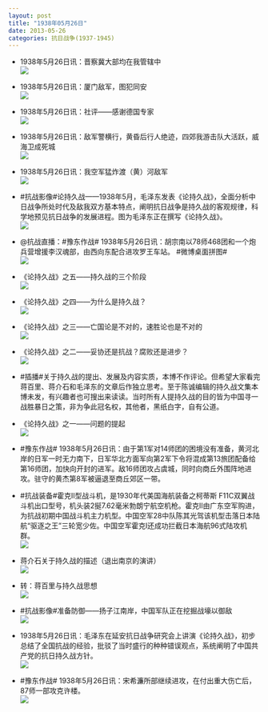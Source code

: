 ```yaml
---
layout: post
title: "1938年05月26日"
date: 2013-05-26
categories: 抗日战争(1937-1945)
---
```


<meta name="referrer" content="no-referrer" />

- 1938年5月26日讯：晋察冀大部均在我管辖中 <br/><img src="https://ww1.sinaimg.cn/large/aca367d8jw1e522uvb83rj20fo0a5q4e.jpg" />

- 1938年5月26日讯：厦门敌军，图犯同安 <br/><img src="https://ww1.sinaimg.cn/large/aca367d8jw1e5214gorwmj20c10kvq4n.jpg" />

- 1938年5月26日讯：社评——感谢德国专家 <br/><img src="https://ww2.sinaimg.cn/large/aca367d8jw1e520614l9cj20c10rjadt.jpg" />

- 1938年5月26日讯：敌军警横行，黄昏后行人绝迹，四郊我游击队大活跃，威海卫成死城 <br/><img src="https://ww3.sinaimg.cn/large/aca367d8jw1e51ze2jl75j20c11a20vh.jpg" />

- 1938年5月26日讯：我空军猛炸渡（黄）河敌军 <br/><img src="https://ww4.sinaimg.cn/large/aca367d8jw1e51xnp08odj206m0kx0u4.jpg" />

- #抗战影像#论持久战——1938年5月，毛泽东发表《论持久战》，全面分析中日战争所处时代及敌我双方基本特点，阐明抗日战争是持久战的客观规律，科学地预见抗日战争的发展进程。图为毛泽东正在撰写《论持久战》。 <br/><img src="https://ww3.sinaimg.cn/large/aca367d8jw1e51t1jc099j20qc0ilgn6.jpg" />

- @抗战直播：#豫东作战# 1938年5月26日讯：胡宗南以78师468团和一个炮兵营增援李汉魂部，由西向东配合进攻罗王车站。 #微博桌面拼图# <br/><img src="https://ww2.sinaimg.cn/large/aca367d8jw1e51smc78sdj208n0it0u6.jpg" />

- 《论持久战》之五——持久战的三个阶段 <br/><img src="https://ww4.sinaimg.cn/large/aca367d8jw1e51rvlqpfzj20c82cbgzz.jpg" />

- 《论持久战》之四——为什么是持久战？ <br/><img src="https://ww3.sinaimg.cn/large/aca367d8jw1e51q55qdccj20c81ozgvd.jpg" />

- 《论持久战》之三——亡国论是不对的，速胜论也是不对的 <br/><img src="https://ww3.sinaimg.cn/large/aca367d8jw1e51oemge4cj20c81ebn4v.jpg" />

- 《论持久战》之二——妥协还是抗战？腐败还是进步？ <br/><img src="https://ww2.sinaimg.cn/large/aca367d8jw1e51moalflbj20c81yz4a1.jpg" />

- #插播#关于持久战的提出、发展及内容实质，本博不作评论。但希望大家看完蒋百里、蒋介石和毛泽东的文章后作独立思考。至于陈诚编辑的持久战文集本博未发，有兴趣者也可搜出来读读。当时所有人提持久战的目的皆为中国寻一战胜暴日之策，非为争此冠名权，其他者，黑纸白字，自有公道。 

- 《论持久战》之一——问题的提起 <br/><img src="https://ww4.sinaimg.cn/large/aca367d8jw1e51kxtirqoj20c87ibqv5.jpg" />

- #豫东作战# 1938年5月26日讯：由于第1军对14师团的困境没有准备，黄河北岸的日军一时无力南下，日军华北方面军向第2军下令将混成第13旅团配备给第16师团，加快向开封的进军。敌16师团攻占虞城，同时向商丘外围阵地进攻。驻守的黄杰第8军被逼退至商丘郊区一带。 

- #抗战装备#霍克II型战斗机，是1930年代美国海航装备之柯蒂斯 F11C双翼战斗机出口型号，机头装2挻7.62毫米勃朗宁航空机枪。霍克II由广东空军购进，为抗战初期中国战斗机主力机型。中国空军28中队陈其光驾该机型击落日本陆航“驱逐之王”三轮宽少佐。中国空军霍克I还成功拦截日本海航96式陆攻机群。 <br/><img src="https://ww4.sinaimg.cn/large/aca367d8jw1e51imiuh5bj20c10d7q40.jpg" />

- 蒋介石关于持久战的描述（退出南京的演讲） <br/><img src="https://ww2.sinaimg.cn/large/aca367d8jw1e51hh5088sj20c81xgwpm.jpg" />

- 转：蒋百里与持久战思想 <br/><img src="https://ww4.sinaimg.cn/large/aca367d8jw1e51h6okuh8j20c8a2bnpe.jpg" />

- #抗战影像#准备防御——扬子江南岸，中国军队正在挖掘战壕以御敌 <br/><img src="https://ww2.sinaimg.cn/large/aca367d8jw1e51h17gyv8j21kw23unlz.jpg" />

- 1938年5月26日讯：毛泽东在延安抗日战争研究会上讲演《论持久战》，初步总结了全国抗战的经验，批驳了当时盛行的种种错误观点，系统阐明了中国共产党的抗日持久战方针。 <br/><img src="https://ww4.sinaimg.cn/large/aca367d8jw1e51gwe6ndmj20dc0e9465.jpg" />

- #豫东作战# 1938年5月26日讯：宋希濂所部继续进攻，在付出重大伤亡后，87师一部攻克许楼。 <br/><img src="https://ww2.sinaimg.cn/large/aca367d8jw1e51dfu7od2j208c0c4wf6.jpg" />

